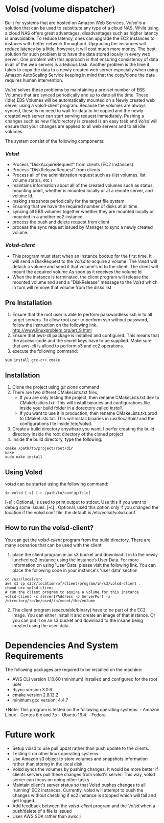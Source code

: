 # Volsd (volume dispatcher) #
Built for systems that are hosted on Amazon Web Services, *Volsd* is a solution that can be used to substitute any type of a cloud NAS. While using a cloud NAS offers great advantages, disadvantages such as higher latency is unavoidable. To reduce latency, ones can upgrade the EC2 instances to instaces with better network throughput. Upgrading the instances will reduce latency by a little, however, it will cost much more money. The best solution for such problem is to have the data stored locally in every web server. One problem with this approach is that ensuring consistency of data in all of the web servers is a tedious task. Another problem is the time it takes to copy the data to a newly created web server especially when using Amazon AutoScaling Service keeping in mind that the copy/clone the data requires human intervention.
 
*Volsd* solves these problems by maintaining a pre-set number of EBS Volumes that are synced periodically and up to date all the time. These (idle) EBS Volumes will be automatically mounted on a Newly created web server using a volsd-client program. Because the volumes are always synced, these is no need to wait for data to be copied and the newly created web server can start serving request immediately.  Pushing a changes such as new file/directory is created is an easy task and *Volsd* will ensure that your changes are applied to all web servers and to all idle volumes.

The system consist of the following components:
### *Volsd* ### 
   - Process "DiskAcquireRequest" from clients (EC2 Instances)
   - Process "DiskReleaseRequest" from clients
   - Process all of the administration request such as (list volumes, list volume status, etc.) 
   - maintains information about all of the created volumes such as status, mounting point, whether is mounted locally or at a remote server, and volume Id.
   - making snapshots periodically for the target file system.
   - Ensuring that we have the required number of disks at all time.
   - syncing all EBS volumes together whether they are mounted locally or mounted in a another ec2 instance. 
   - process the push and delete request from client 
   - process the sync request issued by Manager to sync a newly created volume.
### *Volsd-client* ###
   - This program must start when an instance bootup for the first time. It will send a DiskRequest to the *Volsd* to acquire a volume. The *Volsd* will detach a volume and send it that volume's id to the client. The client will mount the acquired volume As soon as it receives the volume Id.
   - When the instance is terminated, the client program will release the mounted volume and send a "DiskRelease" message to the *Volsd* which in turn will remove that volume from the disks list.

## Pre Installation ##
  1. Ensure that the root user is able to perform passwordless ssh in to all target servers. To allow root user to perform ssh without password, follow the instruction on the following link. http://www.linuxproblem.org/art_9.html
  2. Ensure that aws-cli package is installed and configured. This means that the access-code and the secret keys have to be supplied. Make sure that aws-cli is alloed to perform s3 and ec2 operations.
  3. execute the following command:
  ```
  yum install gcc-c++ cmake
  ```
## Installation ##
  1. Clone the project using *git clone* command
  2. There are two differet CMakeLists.txt files,
     - If you are only testing the project, then rename CMakeLists.txt.dev to CMakeListiuis.txt. This will install binaries and configurations file inside your build folder in a dorectory called *install*.
     - If you want to use it in production, then rename CMakeLists.txt.prod to CMakeLists.txt. This will install binaries in /usr/local/bin/ and the configurations file inside /etc/volsd. 
  3. Create a build directory anywhere you want. I perfer creating the build directory inside the root directory of the cloned project
  4. Inside the build directory, type the following:
  ```
  cmake /path/to/project/root/dir
  make
  sudo make install
  ```
  
## Using Volsd ##
  *volsd* can be started using the following command: 
  ```
  $> volsd [-s] [-c /path/to/config/file] 
  ```
  [-s] : Optional, is used to print output to stdout. Use this if you want to debug some issues.
  [-c] : Optional, used this option only if you changed the location if the volsd.conf file. the default is /etc/volsd/volsd.conf
    
## How to run the volsd-client? ##
  You can get the *volsd-client* program from the build directory. There are many scenarios that can be used with the client
  1. place the client program in an s3 bucket and download it in to the newly lunched ec2 instance using the instance’s User Data. For more information on using 'User Data'  please visit the following link. You can place the following code in your instance's 'user data' section
  ```
  cd /usr/local/src
  aws s3 cp s3://location/of/client/program/in/s3/volsd-client .
  chmod u+x volsd-client
  # run the client program to aquire a volume for this instance
  volsd-client -c serverIPAddress -p ServerPort -a /directory/to/be/used/to/mount/the/volume
  ```
  2. The client program (executable/binary) have to be part of the EC2 image. You can either install it and create an image of that instance. Or you can put it on an s3 bucket and download to the insane being created using the user-data. 
  

# Dependencies And System Requirements #
  The following packages are required to be installed on the machine:
  - AWS CLI version 1.10.60 (minimum) installed and configured for the root user
  - Rsync version 3.0.6
  - cmake version 2.8.12.2
  - minimum gcc version: 4.4.7

  *Note: This program is tested on the following operating systems: 
    - Amazon Linux
    - Centos 6.x and 7.x
    - Ubuntu 16.4.
    - Fedora
    

# Future work #
  - Setup volsd to use pull updat rather than push update to the clients.
  - Testing it on other linux operating systems
  - Use Amazon s3 object to store volumes and snapshots information rather than storing in the local disk.
  - Volsd syncs the volumes by pushing changes. It would be more better if clients servers pull these changes from volsd's server. This way, volsd server can focus on doing other tasks
  - Maintain client's server status so that Volsd pushes changes to all 'running' EC2 instances. Currently, volsd will attempt to push the changes without checking if ec2 instance is stopped which will fail and get logged. 
  - Add feedback between the *volsd-client* program and the *Volsd* when a push/delete of a file is issued
  - Uses AWS SDK rather than awscli
  
